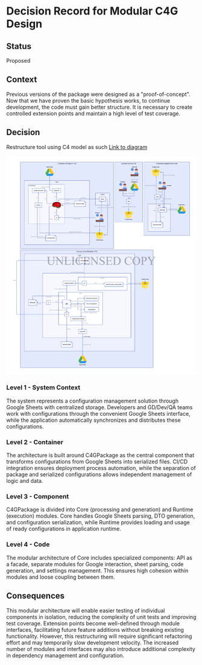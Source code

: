 # Decision Record for Modular C4G Design

## Status

Proposed

## Context

Previous versions of the package were designed as a "proof-of-concept".
Now that we have proven the basic hypothesis works, to continue development, the code must gain better structure.
It is necessary to create controlled extension points and maintain a high level of test coverage.

## Decision

Restructure tool using C4 model as such
[Link to diagram](https://play.d2lang.com/?script=7Fdfb9s2EH_XpzgI2KOlNOuw1RgGBPIaGF2RrGmwZ0K6yFwkUiCpuN3g7z5QIiVKpOo6CTKg6ENi_bn73R_e7-5081kqrDPOFH5Sq-z15Rr-jQA2-IAVb1BEABdNEwFccl5WCDc7RCX1_Sbd4EP650UEkHF2R0sJN4oLUmLkAsDqN42whtg8knGPqV9MQNcQf0BSSMh7uNi1EpK-bQqicCJvcGcOdbIV19iEFVDwPevvBk3X4z4DAHJHGlwDrXVI-gHNOVvDTqlGrtNU38lEoRBEKtHmKsl5naKUyBQllfzh_O3Z2U-rRvBSkLpGkciHMgI4RPNsPsmg5DkllTb24y-rsoNdFYI-4MScTeNLxOYl_wkmKbsTRFt79WpVEEVWsgcd7B2iSBcvoQyFTC-apqI5UZSzxVq2_mSvL69Jfm-9uUFBSUX_wcIGEM3EdGH5UmMdxtECkLU45KCxRg9R_zcn15xQANk2zTZRH0Ey9WlOi82Xy9sQ0gFZQ_yesJZUoAQtSxQdlSYKy4SSY7iL5jrn1xB_dOC7Z0FfbiX6EsHEd-1iIvp4P79B1v-PRLwW_G_MlTyBhSNLbrfmIuMCzeWHlila2zubyM27QdKEak65awHRgNeXhnCry-K7DNq8WxAIws9kjYfHxR3sMebAsfhHs9_vdb4FNryvgh3fp-dvfj4_e5PWSJQ5DNtZ7P9Aa-uSiAwFUVjA5uOV1-0SG3uQeZnAvuUtKE2xXYW5hpM2T0nnC4iEAqWbSZD5DmvyqH4biPzZ2rMF-ouL-67OD0cab3K7HXpv9XnSfWeCY4V-Zcd__v6d9GGF2rh5FQjQkO73T5i3Chc1gjU2RBXSOjmgmWMhtg5QYz6_T40XmBp1wxkyJdP3vGgrdIbGKYPC7aUX19vhOuMFWsbr5tEbGV73aYVrIiRl5fytyf2WKRQkD-lvr0YoVIqyUloR1x2Htj6YbXV3XABp1a77SjH1NnytxHO4oOculEVoegkPIJwZF6FQHHItVQ5SHsr2aq6hvfeJA7xVTav8MKZZc8H2XNwb9dZad9XdI_e79zgAx19D-6Va8fsQ_MFJ4RSG7_0RjdmWcPjiwuJtN1O3k-Hgjq8jmhLJYsUFt56h_mJvcUq6bPsGvsKhSSlO5nh88o4yYdlbas9jNnCS7dWjFhejd_LuYrNw8v4yg7ud8kHH535desHDrysvhP6cLnVjkEb2JfYk37mnb1XPsgWFx35ylLaPXAy-7Vn9XwAAAP__&layout=tala&)

![C4G C4 Diagram](modular-design_c4g-c4-diagram.png "C4G C4 Diagram")

### Level 1 - System Context

The system represents a configuration management solution through Google Sheets with centralized storage.
Developers and GD/Dev/QA teams work with configurations through the convenient Google Sheets interface, while the application automatically synchronizes and distributes these configurations.

### Level 2 - Container

The architecture is built around C4GPackage as the central component that transforms configurations from Google Sheets into serialized files.
CI/CD integration ensures deployment process automation, while the separation of package and serialized configurations allows independent management of logic and data.

### Level 3 - Component

C4GPackage is divided into Core (processing and generation) and Runtime (execution) modules.
Core handles Google Sheets parsing, DTO generation, and configuration serialization, while Runtime provides loading and usage of ready configurations in application runtime.

### Level 4 - Code

The modular architecture of Core includes specialized components: API as a facade, separate modules for Google interaction, sheet parsing, code generation, and settings management.
This ensures high cohesion within modules and loose coupling between them.

## Consequences

This modular architecture will enable easier testing of individual components in isolation, reducing the complexity of unit tests and improving test coverage.
Extension points become well-defined through module interfaces, facilitating future feature additions without breaking existing functionality.
However, this restructuring will require significant refactoring effort and may temporarily slow development velocity.
The increased number of modules and interfaces may also introduce additional complexity in dependency management and configuration.
